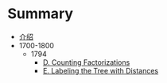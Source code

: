 # Summary

* [介绍](README.md)
* 1700-1800
	* 1794
		* [D. Counting Factorizations](./1700-1800/1794/D.md)
		* [E. Labeling the Tree with Distances](./1700-1800/1794/E.md)
